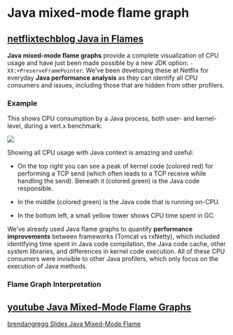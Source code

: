 # Java mixed-mode flame graph

## [netflixtechblog Java in Flames](https://netflixtechblog.com/java-in-flames-e763b3d32166)

**Java mixed-mode flame graphs** provide a complete visualization of CPU usage and have just been made possible by a new JDK option: `-XX:+PreserveFramePointer`. We’ve been developing these at Netflix for everyday **Java performance analysis** as they can identify all CPU consumers and issues, including those that are hidden from other profilers.

### Example

This shows CPU consumption by a Java process, both user- and kernel-level, during a vert.x benchmark:

![](https://miro.medium.com/v2/resize:fit:2000/1*-RGVVUyBIdiQo0vvQJNWTA.png)

Showing all CPU usage with Java context is amazing and useful:

- On the top right you can see a peak of kernel code (colored red) for performing a TCP send (which often leads to a TCP receive while handling the send). Beneath it (colored green) is the Java code responsible. 

- In the middle (colored green) is the Java code that is running on-CPU. 

- In the bottom left, a small yellow tower shows CPU time spent in GC. 

We’ve already used Java flame graphs to quantify **performance improvements** between frameworks (Tomcat vs rxNetty), which included identifying time spent in Java code compilation, the Java code cache, other system libraries, and differences in kernel code execution. All of these CPU consumers were invisible to other Java profilers, which only focus on the execution of Java methods.

### Flame Graph Interpretation

## [youtube Java Mixed-Mode Flame Graphs](https://www.youtube.com/watch?v=BHA65BqlqSk)

[brendangregg Slides Java Mixed-Mode Flame](https://www.brendangregg.com/Slides/JavaOne2015_MixedModeFlameGraphs.pdf)


